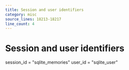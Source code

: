 ```yaml
---
title: Session and user identifiers
category: misc
source_lines: 18213-18217
line_count: 4
---
```


# Session and user identifiers
session_id = "sqlite_memories"
user_id = "sqlite_user"

